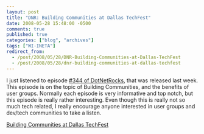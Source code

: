```yaml
---
layout: post
title: "DNR: Building Communities at Dallas TechFest"
date: 2008-05-28 15:48:00 -0500
comments: true
published: true
categories: ["blog", "archives"]
tags: ["WI-INETA"]
redirect_from: 
  - /post/2008/05/28/DNR-Building-Communities-at-Dallas-TechFest
  - /post/2008/05/28/dnr-building-communities-at-dallas-techfest
---
```

<!-- more -->
<p>I just listened to episode <a href="http://www.dotnetrocks.com/default.aspx?showNum=344">#344 of DotNetRocks</a>, that was released last week. This episode is on the topic of Building Communities, and the benefits of user groups. Normally each episode is very informative and top notch, but this episode is really rather interesting. Even though this is really not so much tech related, I really encourage anyone interested in user groups and dev/tech communities to take a listen.</p>
<p><a href="http://www.dotnetrocks.com/default.aspx?showNum=344">Building Communities at Dallas TechFest</a></p>
